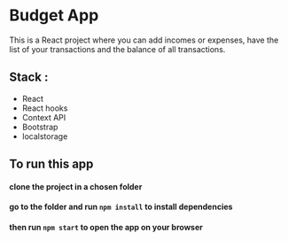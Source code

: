 
# Budget App

This is a React project where you can add incomes or expenses, have the list of your transactions and the balance of all transactions.

## Stack :
  
  - React
  - React hooks
  - Context API
  - Bootstrap
  - localstorage

## To run this app

#### clone the project in a chosen folder

#### go to the folder and run `npm install` to install dependencies

#### then run `npm start` to open the app on your browser
